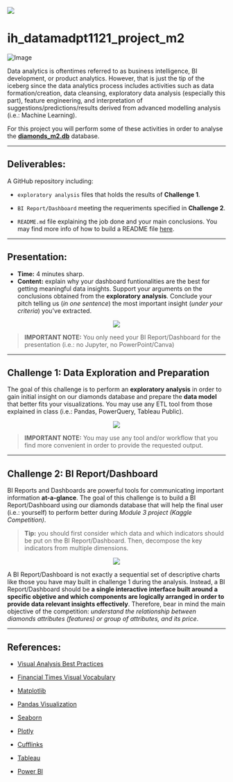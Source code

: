 <p align="left"><img src="https://cdn-images-1.medium.com/max/184/1*2GDcaeYIx_bQAZLxWM4PsQ@2x.png"></p>

# __ih_datamadpt1121_project_m2__

![Image](https://github.com/ih-datapt-mad/ih_datamadpt1121_project_m2/blob/main/images/visuals.jpg)

Data analytics is oftentimes referred to as business intelligence, BI development, or product analytics. However, that is just the tip of the iceberg since the data analytics process includes activities such as data formation/creation, data cleansing, exploratory data analysis (especially this part), feature engineering, and interpretation of suggestions/predictions/results derived from advanced modelling analysis (i.e.: Machine Learning).

For this project you will perform some of these activities in order to analyse the [__diamonds_m2.db__](https://github.com/ih-datapt-mad/ih_datamadpt1121_project_m2/blob/main/db/diamonds_m2.db) database. 



---



## **Deliverables:**

A GitHub repository including:

- `exploratory analysis` files that holds the results of __Challenge 1__. 

- `BI Report/Dashboard` meeting the requeriments specified in __Challenge 2__.

- `README.md` file explaining the job done and your main conclusions. You may find more info of how to build a README file [here](https://github.com/potacho/data-project-template/blob/master/README.md).



---



## **Presentation:**

- __Time:__ 4 minutes sharp.
- __Content:__ explain why your dashboard funtionalities are the best for getting meaningful data insights. Support your arguments on the conclusions obtained from the __exploratory analysis__. Conclude your pitch telling us (_in one sentence_) the most important insight (_under your criteria_) you've extracted.

<p align="center"><img src="https://media.giphy.com/media/1Ygis29YXMS35cW90I/giphy.gif"></p>


> __IMPORTANT NOTE:__ You only need your BI Report/Dashboard for the presentation (i.e.: no Jupyter, no PowerPoint/Canva)



---



## __Challenge 1: Data Exploration and Preparation__

The goal of this challenge is to perform an __exploratory analysis__ in order to gain initial insight on our diamonds database and prepare the __data model__ that better fits your visualizations. You may use any ETL tool from those explained in class (i.e.: Pandas, PowerQuery, Tableau Public).

<p align="center"><img src="https://media.giphy.com/media/iP1qEUE7VKhLq/giphy.gif"></p>

> **IMPORTANT NOTE:** You may use any tool and/or workflow that you find more convenient in order to provide the requested output. 



---



## **Challenge 2: BI Report/Dashboard**

BI Reports and Dashboards are powerful tools for communicating important information __at-a-glance__. The goal of this challenge is to build a BI Report/Dashboard using our diamonds database that will help the final user (i.e.: yourself) to perform better during _Module 3 project (Kaggle Competition)_. 

> __Tip:__ you should first consider which data and which indicators should be put on the BI Report/Dashboard. Then, decompose the key indicators from multiple dimensions. 

<p align="center"><img src="https://media.giphy.com/media/l46Cy1rHbQ92uuLXa/giphy.gif"></p>


A BI Report/Dashboard is not exactly a sequential set of descriptive charts like those you have may built in challenge 1 during the analysis. Instead, a BI Report/Dashboard should be __a single interactive interface built around a specific objetive and which components are logically arranged in order to provide data relevant insights effectively__. Therefore, bear in mind the main objective of the competition: _understand the relationship between diamonds attributes (features) or group of attributes, and its price_.



---



## **References:**

- [Visual Analysis Best Practices](https://github.com/ih-datapt-mad/ih_datamadpt1121_project_m2/blob/main/images/visual-analysis-guidebook.pdf)

- [Financial Times Visual Vocabulary](https://github.com/ft-interactive/chart-doctor/tree/master/visual-vocabulary)

- [Matplotlib](https://matplotlib.org/stable/api/index)

- [Pandas Visualization](https://pandas.pydata.org/docs/reference/api/pandas.DataFrame.plot.html)

- [Seaborn](https://seaborn.pydata.org/api.html)

- [Plotly](https://plotly.com/graphing-libraries/)

- [Cufflinks](https://coderzcolumn.com/tutorials/data-science/cufflinks-how-to-create-plotly-charts-from-pandas-dataframe-with-one-line-of-code)

- [Tableau](https://github.com/ih-datapt-mad/dataptmad1121_lessons/blob/main/module-2/visualization_tableau.md)

- [Power BI](https://github.com/potacho/power_bi_workshop)


